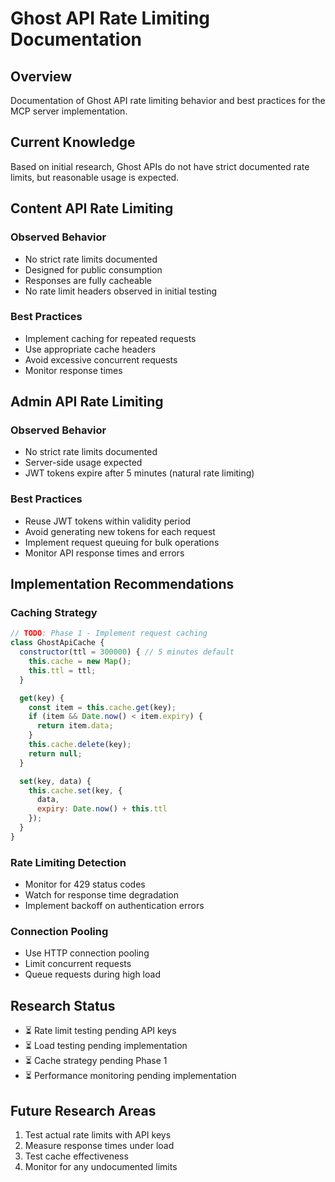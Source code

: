 # Ghost API Rate Limiting Documentation

## Overview
Documentation of Ghost API rate limiting behavior and best practices for the MCP server implementation.

## Current Knowledge
Based on initial research, Ghost APIs do not have strict documented rate limits, but reasonable usage is expected.

## Content API Rate Limiting

### Observed Behavior
- No strict rate limits documented
- Designed for public consumption
- Responses are fully cacheable
- No rate limit headers observed in initial testing

### Best Practices
- Implement caching for repeated requests
- Use appropriate cache headers
- Avoid excessive concurrent requests
- Monitor response times

## Admin API Rate Limiting

### Observed Behavior
- No strict rate limits documented
- Server-side usage expected
- JWT tokens expire after 5 minutes (natural rate limiting)

### Best Practices
- Reuse JWT tokens within validity period
- Avoid generating new tokens for each request
- Implement request queuing for bulk operations
- Monitor API response times and errors

## Implementation Recommendations

### Caching Strategy
```javascript
// TODO: Phase 1 - Implement request caching
class GhostApiCache {
  constructor(ttl = 300000) { // 5 minutes default
    this.cache = new Map();
    this.ttl = ttl;
  }

  get(key) {
    const item = this.cache.get(key);
    if (item && Date.now() < item.expiry) {
      return item.data;
    }
    this.cache.delete(key);
    return null;
  }

  set(key, data) {
    this.cache.set(key, {
      data,
      expiry: Date.now() + this.ttl
    });
  }
}
```

### Rate Limiting Detection
- Monitor for 429 status codes
- Watch for response time degradation
- Implement backoff on authentication errors

### Connection Pooling
- Use HTTP connection pooling
- Limit concurrent requests
- Queue requests during high load

## Research Status
- ⏳ Rate limit testing pending API keys
- ⏳ Load testing pending implementation
- ⏳ Cache strategy pending Phase 1
- ⏳ Performance monitoring pending implementation

## Future Research Areas
1. Test actual rate limits with API keys
2. Measure response times under load
3. Test cache effectiveness
4. Monitor for any undocumented limits
